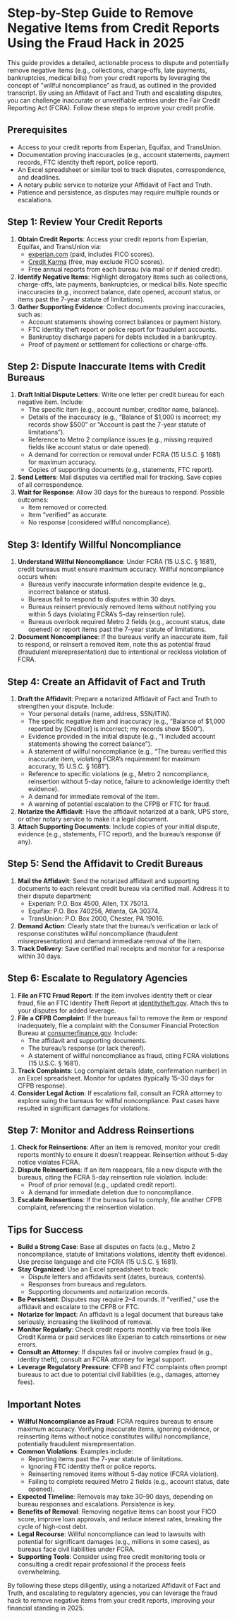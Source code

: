 # Step-by-Step Guide to Remove Negative Items from Credit Reports Using the Fraud Hack in 2025

This guide provides a detailed, actionable process to dispute and potentially remove negative items (e.g., collections, charge-offs, late payments, bankruptcies, medical bills) from your credit reports by leveraging the concept of "willful noncompliance" as fraud, as outlined in the provided transcript. By using an Affidavit of Fact and Truth and escalating disputes, you can challenge inaccurate or unverifiable entries under the Fair Credit Reporting Act (FCRA). Follow these steps to improve your credit profile.

## Prerequisites
- Access to your credit reports from Experian, Equifax, and TransUnion.
- Documentation proving inaccuracies (e.g., account statements, payment records, FTC identity theft report, police report).
- An Excel spreadsheet or similar tool to track disputes, correspondence, and deadlines.
- A notary public service to notarize your Affidavit of Fact and Truth.
- Patience and persistence, as disputes may require multiple rounds or escalations.

## Step 1: Review Your Credit Reports
1. **Obtain Credit Reports**: Access your credit reports from Experian, Equifax, and TransUnion via:
   - [experian.com](https://www.experian.com) (paid, includes FICO scores).
   - [Credit Karma](https://www.creditkarma.com) (free, may exclude FICO scores).
   - Free annual reports from each bureau (via mail or if denied credit).
2. **Identify Negative Items**: Highlight derogatory items such as collections, charge-offs, late payments, bankruptcies, or medical bills. Note specific inaccuracies (e.g., incorrect balance, date opened, account status, or items past the 7-year statute of limitations).
3. **Gather Supporting Evidence**: Collect documents proving inaccuracies, such as:
   - Account statements showing correct balances or payment history.
   - FTC identity theft report or police report for fraudulent accounts.
   - Bankruptcy discharge papers for debts included in a bankruptcy.
   - Proof of payment or settlement for collections or charge-offs.

## Step 2: Dispute Inaccurate Items with Credit Bureaus
1. **Draft Initial Dispute Letters**: Write one letter per credit bureau for each negative item. Include:
   - The specific item (e.g., account number, creditor name, balance).
   - Details of the inaccuracy (e.g., “Balance of $1,000 is incorrect; my records show $500” or “Account is past the 7-year statute of limitations”).
   - Reference to Metro 2 compliance issues (e.g., missing required fields like account status or date opened).
   - A demand for correction or removal under FCRA (15 U.S.C. § 1681) for maximum accuracy.
   - Copies of supporting documents (e.g., statements, FTC report).
2. **Send Letters**: Mail disputes via certified mail for tracking. Save copies of all correspondence.
3. **Wait for Response**: Allow 30 days for the bureaus to respond. Possible outcomes:
   - Item removed or corrected.
   - Item “verified” as accurate.
   - No response (considered willful noncompliance).

## Step 3: Identify Willful Noncompliance
1. **Understand Willful Noncompliance**: Under FCRA (15 U.S.C. § 1681), credit bureaus must ensure maximum accuracy. Willful noncompliance occurs when:
   - Bureaus verify inaccurate information despite evidence (e.g., incorrect balance or status).
   - Bureaus fail to respond to disputes within 30 days.
   - Bureaus reinsert previously removed items without notifying you within 5 days (violating FCRA’s 5-day reinsertion rule).
   - Bureaus overlook required Metro 2 fields (e.g., account status, date opened) or report items past the 7-year statute of limitations.
2. **Document Noncompliance**: If the bureaus verify an inaccurate item, fail to respond, or reinsert a removed item, note this as potential fraud (fraudulent misrepresentation) due to intentional or reckless violation of FCRA.

## Step 4: Create an Affidavit of Fact and Truth
1. **Draft the Affidavit**: Prepare a notarized Affidavit of Fact and Truth to strengthen your dispute. Include:
   - Your personal details (name, address, SSN/ITIN).
   - The specific negative item and inaccuracy (e.g., “Balance of $1,000 reported by [Creditor] is incorrect; my records show $500”).
   - Evidence provided in the initial dispute (e.g., “I included account statements showing the correct balance”).
   - A statement of willful noncompliance (e.g., “The bureau verified this inaccurate item, violating FCRA’s requirement for maximum accuracy, 15 U.S.C. § 1681”).
   - Reference to specific violations (e.g., Metro 2 noncompliance, reinsertion without 5-day notice, failure to acknowledge identity theft evidence).
   - A demand for immediate removal of the item.
   - A warning of potential escalation to the CFPB or FTC for fraud.
2. **Notarize the Affidavit**: Have the affidavit notarized at a bank, UPS store, or other notary service to make it a legal document.
3. **Attach Supporting Documents**: Include copies of your initial dispute, evidence (e.g., statements, FTC report), and the bureau’s response (if any).

## Step 5: Send the Affidavit to Credit Bureaus
1. **Mail the Affidavit**: Send the notarized affidavit and supporting documents to each relevant credit bureau via certified mail. Address it to their dispute department:
   - Experian: P.O. Box 4500, Allen, TX 75013.
   - Equifax: P.O. Box 740256, Atlanta, GA 30374.
   - TransUnion: P.O. Box 2000, Chester, PA 19016.
2. **Demand Action**: Clearly state that the bureau’s verification or lack of response constitutes willful noncompliance (fraudulent misrepresentation) and demand immediate removal of the item.
3. **Track Delivery**: Save certified mail receipts and monitor for a response within 30 days.

## Step 6: Escalate to Regulatory Agencies
1. **File an FTC Fraud Report**: If the item involves identity theft or clear fraud, file an FTC Identity Theft Report at [identitytheft.gov](https://www.identitytheft.gov). Attach this to your disputes for added leverage.
2. **File a CFPB Complaint**: If the bureaus fail to remove the item or respond inadequately, file a complaint with the Consumer Financial Protection Bureau at [consumerfinance.gov](https://www.consumerfinance.gov). Include:
   - The affidavit and supporting documents.
   - The bureau’s response (or lack thereof).
   - A statement of willful noncompliance as fraud, citing FCRA violations (15 U.S.C. § 1681).
3. **Track Complaints**: Log complaint details (date, confirmation number) in an Excel spreadsheet. Monitor for updates (typically 15–30 days for CFPB response).
4. **Consider Legal Action**: If escalations fail, consult an FCRA attorney to explore suing the bureaus for willful noncompliance. Past cases have resulted in significant damages for violations.

## Step 7: Monitor and Address Reinsertions
1. **Check for Reinsertions**: After an item is removed, monitor your credit reports monthly to ensure it doesn’t reappear. Reinsertion without 5-day notice violates FCRA.
2. **Dispute Reinsertions**: If an item reappears, file a new dispute with the bureaus, citing the FCRA 5-day reinsertion rule violation. Include:
   - Proof of prior removal (e.g., updated credit report).
   - A demand for immediate deletion due to noncompliance.
3. **Escalate Reinsertions**: If the bureaus fail to comply, file another CFPB complaint, referencing the reinsertion violation.

## Tips for Success
- **Build a Strong Case**: Base all disputes on facts (e.g., Metro 2 noncompliance, statute of limitations violations, identity theft evidence). Use precise language and cite FCRA (15 U.S.C. § 1681).
- **Stay Organized**: Use an Excel spreadsheet to track:
   - Dispute letters and affidavits sent (dates, bureaus, contents).
   - Responses from bureaus and regulators.
   - Supporting documents and notarization records.
- **Be Persistent**: Disputes may require 2–4 rounds. If “verified,” use the affidavit and escalate to the CFPB or FTC.
- **Notarize for Impact**: An affidavit is a legal document that bureaus take seriously, increasing the likelihood of removal.
- **Monitor Regularly**: Check credit reports monthly via free tools like Credit Karma or paid services like Experian to catch reinsertions or new errors.
- **Consult an Attorney**: If disputes fail or involve complex fraud (e.g., identity theft), consult an FCRA attorney for legal support.
- **Leverage Regulatory Pressure**: CFPB and FTC complaints often prompt bureaus to act due to potential civil liabilities (e.g., damages, attorney fees).

## Important Notes
- **Willful Noncompliance as Fraud**: FCRA requires bureaus to ensure maximum accuracy. Verifying inaccurate items, ignoring evidence, or reinserting items without notice constitutes willful noncompliance, potentially fraudulent misrepresentation.
- **Common Violations**: Examples include:
   - Reporting items past the 7-year statute of limitations.
   - Ignoring FTC identity theft or police reports.
   - Reinserting removed items without 5-day notice (FCRA violation).
   - Failing to complete required Metro 2 fields (e.g., account status, date opened).
- **Expected Timeline**: Removals may take 30–90 days, depending on bureau responses and escalations. Persistence is key.
- **Benefits of Removal**: Removing negative items can boost your FICO score, improve loan approvals, and reduce interest rates, breaking the cycle of high-cost debt.
- **Legal Recourse**: Willful noncompliance can lead to lawsuits with potential for significant damages (e.g., millions in some cases), as bureaus face civil liabilities under FCRA.
- **Supporting Tools**: Consider using free credit monitoring tools or consulting a credit repair professional if the process feels overwhelming.

By following these steps diligently, using a notarized Affidavit of Fact and Truth, and escalating to regulatory agencies, you can leverage the fraud hack to remove negative items from your credit reports, improving your financial standing in 2025.